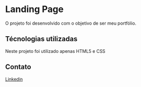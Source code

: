 # Landing Page

O projeto foi desenvolvido com o objetivo de ser meu portfólio.

## Técnologias utilizadas 

Neste projeto foi utilizado apenas HTML5 e CSS

## Contato
<a href="https://www.linkedin.com/in/isaac-silva-948290220/">Linkedin</a>